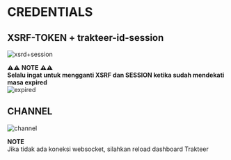 # CREDENTIALS

## XSRF-TOKEN + trakteer-id-session

![xsrd+session](https://lewd.pics/p/gURg.png)

⚠️⚠️ **NOTE** ⚠️⚠️  
**Selalu ingat untuk mengganti XSRF dan SESSION ketika sudah mendekati masa expired**  
![expired](https://lewd.pics/p/UTrz.png)

## CHANNEL

![channel](https://lewd.pics/p/Ft1N.png)

**NOTE**  
Jika tidak ada koneksi websocket, silahkan reload dashboard Trakteer
